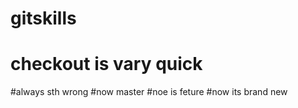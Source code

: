 # gitskills
# checkout is vary quick
#always sth wrong
#now master
#noe is feture
#now its brand new